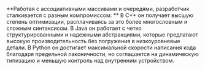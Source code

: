 **Работая с ассоциативными массивами и очередями, разработчик сталкивается с разным компромиссом:
**
В C++ он получает высшую степень оптимизации, расплачиваясь за это более многословным и сложным синтаксисом.
В Java он работает с четко структурированными и надежными абстракциями, которые предлагают высокую производительность без погружения в низкоуровневые детали. 
В Python он достигает максимальной скорости написания кода благодаря предельной лаконичности, но соглашается на динамическую типизацию и меньшую контроль над внутренним устройством.
